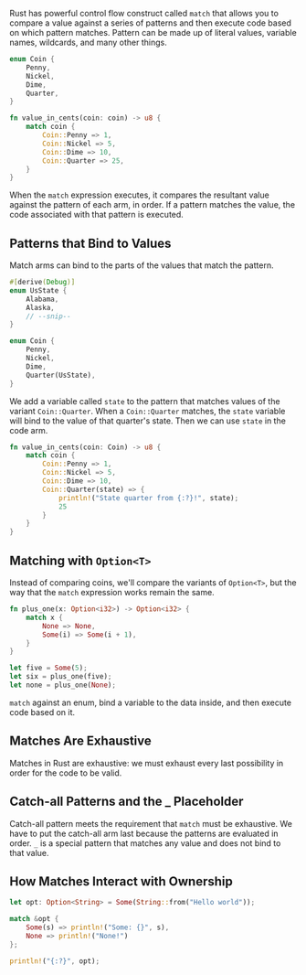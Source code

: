 Rust has powerful control flow construct called ```match``` that allows you to compare a value against a series of patterns and then execute code based on which pattern matches.
Pattern can be made up of literal values, variable names, wildcards, and many other things.

```rust
enum Coin {
    Penny,
    Nickel,
    Dime,
    Quarter,
}

fn value_in_cents(coin: coin) -> u8 {
    match coin {
        Coin::Penny => 1,
        Coin::Nickel => 5,
        Coin::Dime => 10,
        Coin::Quarter => 25,
    }
}
```

When the `match` expression executes, it compares the resultant value against the pattern of each arm, in order. If a pattern matches the value, the code associated with that pattern is executed.
## Patterns that Bind to Values

Match arms can bind to the parts of the values that match the pattern.

```rust
#[derive(Debug)]
enum UsState {
    Alabama,
    Alaska,
    // --snip--
}

enum Coin {
    Penny,
    Nickel,
    Dime,
    Quarter(UsState),
}
```

We add a variable called ```state``` to the pattern that matches values of the variant ```Coin::Quarter```.
When a ```Coin::Quarter``` matches, the ```state``` variable will bind to the value of that quarter's state.
Then we can use ```state``` in the code arm.

```rust
fn value_in_cents(coin: Coin) -> u8 {
    match coin {
        Coin::Penny => 1,
        Coin::Nickel => 5,
        Coin::Dime => 10,
        Coin::Quarter(state) => {
            println!("State quarter from {:?}!", state);
            25
        }
    }
}
```

## Matching with ```Option<T>```

Instead of comparing coins, we'll compare the variants of ```Option<T>```, but the way that the ```match``` expression works remain the same.

```rust
fn plus_one(x: Option<i32>) -> Option<i32> {
    match x {
        None => None,
        Some(i) => Some(i + 1),
    }
}

let five = Some(5);
let six = plus_one(five);
let none = plus_one(None);
```

```match``` against an enum, bind a variable to the data inside, and then execute code based on it.

## Matches Are Exhaustive

Matches in Rust are exhaustive: we must exhaust every last possibility in order for the code to be valid.

## Catch-all Patterns and the _ Placeholder

Catch-all pattern meets the requirement that ```match``` must be exhaustive.
We have to put the catch-all arm last because the patterns are evaluated in order.
```_``` is a special pattern that matches any value and does not bind to that value.

## How Matches Interact with Ownership
```rust
let opt: Option<String> = Some(String::from("Hello world"));

match &opt {
	Some(s) => println!("Some: {}", s),
	None => println!("None!")
};

println!("{:?}", opt);
```